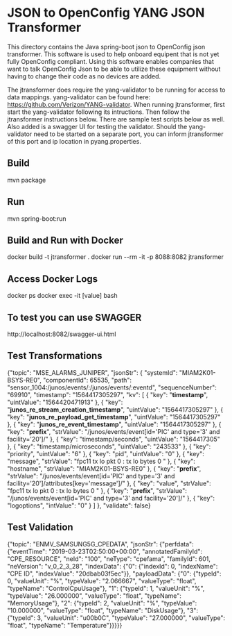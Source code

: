 JSON to OpenConfig YANG JSON Transformer
=====================================================

This directory contains the Java spring-boot json to OpenConfig json transformer.   This software is used to help onboard equipent that is not yet fully OpenConfig compliant.   Using this software enables companies that want to talk OpenConfig Json to be able to utilize these equipment without having to change their code as no devices are added.

The jtransformer does require the yang-validator to be running for access to data mappings.   yang-validator can be found here: https://github.com/Verizon/YANG-validator.   When running jtransformer, first start the yang-validator following its intructions.    Then follow the jtransformer instructions below.   There are sample test scripts below as well.    Also added is a swagger UI for testing the validator.    Should the yang-validator need to be started on a separate port, you can inform jtransformer of this port and ip location in pyang.properties.


Build
-----
mvn package

Run
---
mvn spring-boot:run

Build and Run with Docker
-------------------------
docker build -t jtransformer .
docker run --rm -it -p 8088:8082 jtransformer

Access Docker Logs
------------------
docker ps
docker exec -it [value] bash

To test you can use SWAGGER
---------------------------
http://localhost:8082/swagger-ui.html


Test Transformations
--------------------
{"topic": "MSE_ALARMS_JUNIPER", "jsonStr": { "systemId": "MIAM2K01-BSYS-RE0", "componentId": 65535, "path": "sensor_1004:/junos/events/:/junos/events/:eventd", "sequenceNumber": "69910", "timestamp": "1564417305297", "kv": [ { "key": "__timestamp__", "uintValue": "1564420471913" }, { "key": "__junos_re_stream_creation_timestamp__", "uintValue": "1564417305297" }, { "key": "__junos_re_payload_get_timestamp__", "uintValue": "1564417305297" }, { "key": "__junos_re_event_timestamp__", "uintValue": "1564417305297" }, { "key": "__prefix__", "strValue": "/junos/events/event[id='PIC' and type='3' and facility='20']/" }, { "key": "timestamp/seconds", "uintValue": "1564417305" }, { "key": "timestamp/microseconds", "uintValue": "243533" }, { "key": "priority", "uintValue": "6" }, { "key": "pid", "uintValue": "0" }, { "key": "message", "strValue": "fpc11 tx lo pkt 0 : tx lo bytes 0 " }, { "key": "hostname", "strValue": "MIAM2K01-BSYS-RE0" }, { "key": "__prefix__", "strValue": "/junos/events/event[id='PIC' and type='3' and facility='20']/attributes[key='message']/" }, { "key": "value", "strValue": "fpc11 tx lo pkt 0 : tx lo bytes 0 " }, { "key": "__prefix__", "strValue": "/junos/events/event[id='PIC' and type='3' and facility='20']/" }, { "key": "logoptions", "intValue": "0" } ] }, "validate": false}


Test Validation
---------------
{"topic": "ENMV_SAMSUNG5G_CPEDATA", "jsonStr": {"perfdata": {"eventTime": "2019-03-23T02:50:00+00:00", "annotatedFamilyId": "CPE_RESOURCE", "neId": "100", "neType": "cpefama", "familyId": 601, "neVersion": "v_0_2_3_28", "indexData": {"0": {"indexId": 0, "indexName": "CPE ID", "indexValue": "20dbab03f5ec"}}, "payloadData": {"0": {"typeId": 0, "valueUnit": "%", "typeValue": "2.066667", "valueType": "float", "typeName": "ControlCpuUsage"}, "1": {"typeId": 1, "valueUnit": "%", "typeValue": "26.000000", "valueType": "float", "typeName": "MemoryUsage"}, "2": {"typeId": 2, "valueUnit": "%", "typeValue": "10.000000", "valueType": "float", "typeName": "DiskUsage"}, "3": {"typeId": 3, "valueUnit": "u00b0C", "typeValue": "27.000000", "valueType": "float", "typeName": "Temperature"}}}}}

